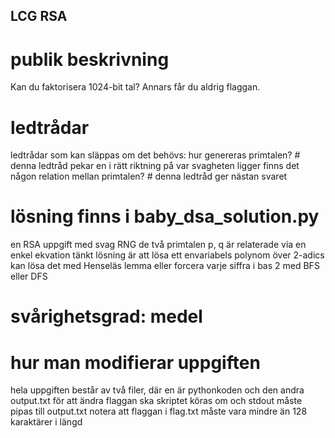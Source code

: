 ## LCG RSA

# publik beskrivning
Kan du faktorisera 1024-bit tal?
Annars får du aldrig flaggan.

# ledtrådar
ledtrådar som kan släppas om det behövs:
hur genereras primtalen? # denna ledtråd pekar en i rätt riktning på var svagheten ligger
finns det någon relation mellan primtalen? # denna ledtråd ger nästan svaret

# lösning finns i baby_dsa_solution.py
en RSA uppgift med svag RNG
de två primtalen p, q är relaterade via en enkel ekvation
tänkt lösning är att lösa ett envariabels polynom över 2-adics
kan lösa det med Henseläs lemma eller forcera varje siffra i bas 2 med BFS eller DFS

# svårighetsgrad: medel

# hur man modifierar uppgiften
hela uppgiften består av två filer, där en är pythonkoden och den andra output.txt
för att ändra flaggan ska skriptet köras om och stdout måste pipas till output.txt 
notera att flaggan i flag.txt måste vara mindre än 128 karaktärer i längd
